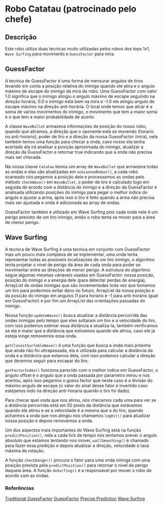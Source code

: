 # Robo Catatau (patrocinado pelo chefe)

## Descrição

Este robo utiliza duas tecnicas muito utilizadas pelos robos dos tops 1x1, `Wave Surfing` para movimento e `GuessFactor` para mira.

## GuessFactor

A tecnica de GuessFactor é uma forma de mensurar angulos de tiros levando em conta a posição relativa do inimigo quando ele atira e o angulo máximo de escape do inimigo da mira do robo. Uma GuessFactor com valor 1.0 significa que o inimigo atingiu o angulo máximo de escape seguindo na direção horária, 0.0 o inimigo está bem na mira e -1.0 ele atingiu angulo de escape máximo na direção anti-horária. O local onde temos que atirar é a soma de vários movimentos do inimigo, o movimento que tem a maior soma é o que tem a maior probabilidade de acerto.

A classe `WaveBullet` armazena informações de posição do nosso robo, quando que atiramos, a direção que o oponente está se movendo (horario ou anti-horario), poder de tiro e a direção da nossa GuessFactor (mira), nela também temos uma função para checar a onda, caso nosso ela tenha acertado ela irá analisar a posição aproximada do inimigo, atualizar a direção da GuessFactor e retornar true indicando que a onda não precisa mais ser checada.

Na nossa classe `Catatau` temos um array de `WaveBullet` que armazena todas as ondas e elas são atualizadas em `onScannedRobot()`, a cada robo scaneado nós pegamos a posição dele e processamos as ondas pelo método `checkWave()` em `WaveBullet`, o poder de tiro é calculado logo em seguida de acordo com a distância do inimigo e a direção da GuessFactor é analisada utilizando posições do inimigo para pegar o melhor indice do angulo e ajustar a arma, após isso o tiro é feito quando a arma não precisa mais ser ajustada e onda é adicionada ao array de ondas.

GuessFactor também é utilizado em Wave Surfing pois cada onda nele é um perigo previsto de um tiro inimigo, então o robo tenta se mover para a área de menor perigo.

## Wave Surfing

A tecnica de Wave Surfing é uma tecnica em conjunto com GuessFactor mas um pouco mais complexa de se implementar, uma onda tenta representar todas as possiveis localizações de um tiro inimigo, o algoritmo tenta projetar o nível de perigo da área de cada onda para poder se movimentar entre as direções de menor perigo. A estrutura do algoritmo segue algumas mesmas váriaveis usadas em GuessFactor: nossa posição, posição do inimigo e a energia dele (para detectar perdas de energia), ArrayList de ondas inimigas que são incrementadas toda vez que tomamos um tiro para podermos evitar dano no futuro, ArrayList da nossa posição e da posição do inimigo em angulos (1 para horário e -1 para anti-horário igual em GuessFactor) e por fim um ArrayList das orientações passadas do inimigo.

Nossa função `updateWaves()` busca atualizar a distância percorrida das ondas inimigas pelo tempo que eles soltaram um tiro e a velocidade do tiro, com isso podemos estimar essa distância e atualiza-la, também verificamos se ela é maior que a distância que estivemos quando ele atirou, caso ele já esteja longe removemos essa onda.

`getClosestSurfableWave()` é uma função que busca a onda mais próxima que ainda não foi ultrapassada, ela é utilizada para calcular a distância da onda e a distância que estamos dela, com isso podemos calcular a direção que devemos seguir para escapar do tiro.

`getFactorIndex()` funciona parecido com o melhor indice em GuessFactor, o angulo offset é o angulo que a onda passada por parametro mirou e nos acertou, após isso pegamos o guess factor que neste caso é a divisão do máximo angulo de escape (o valor do sinal desse fator é invertido caso estejamos indo na direção anti-horaria quando o tiro foi dado).

Para checar qual onda que nos atirou, nós checamos cada uma para ver se a distância percorrida está em 50 pixels da distância que estávamos quando ele atirou e se a velocidade é a mesma que a do tiro, quando acharmos a onda que nos atingiu nós chamamos `logHit()` para atualizar nossa posição e depois removemos a onda.

Um dos aspectos mais importantes do Wave Surfing está na função `predictPosition()`, nela a cada tick de tempo nós tentamos prever o angulo absoluto que estamos tentando nos mover, `wallSmoothing()` é chamado para fazer essa predição e depois atualizar a direção, velocidade e taxa máxima de rotação.

A função `checkDanger()` procura o fator para uma onda inimiga com uma posição prevista pela `predictPosition()` para retornar o nível de perigo daquela área. A função `doSurfing()` é a responsavel por mover o robo de acordo com as ondas.

### Referências

[Traditional GuessFactor](https://robowiki.net/wiki/GuessFactor_Targeting_(traditional))
[GuessFactor](https://robowiki.net/wiki/GuessFactor)
[Precise Prediction](https://robowiki.net/wiki/Precise_Prediction)
[Wave Surfing](https://robowiki.net/wiki/Wave_Surfing)

